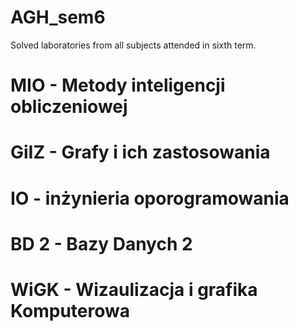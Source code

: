 # AGH_sem6
Solved laboratories from all subjects attended in sixth term.

# MIO - Metody inteligencji obliczeniowej

# GiIZ - Grafy i ich zastosowania

# IO - inżynieria oporogramowania

# BD 2 - Bazy Danych 2

# WiGK - Wizaulizacja i grafika Komputerowa
